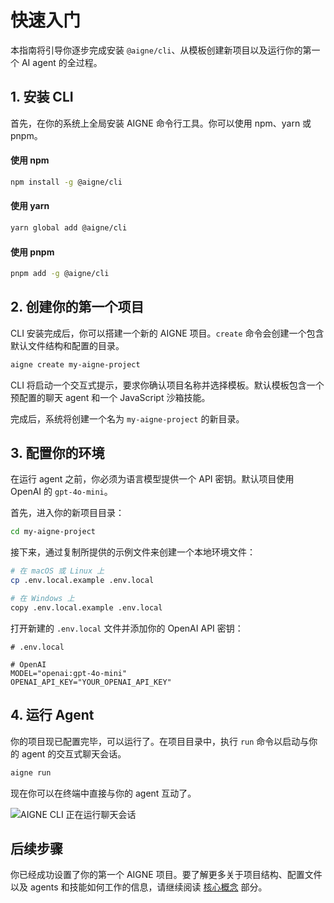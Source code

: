 # 快速入门

本指南将引导你逐步完成安装 `@aigne/cli`、从模板创建新项目以及运行你的第一个 AI agent 的全过程。

## 1. 安装 CLI

首先，在你的系统上全局安装 AIGNE 命令行工具。你可以使用 npm、yarn 或 pnpm。

#### 使用 npm
```bash
npm install -g @aigne/cli
```

#### 使用 yarn
```bash
yarn global add @aigne/cli
```

#### 使用 pnpm
```bash
pnpm add -g @aigne/cli
```

## 2. 创建你的第一个项目

CLI 安装完成后，你可以搭建一个新的 AIGNE 项目。`create` 命令会创建一个包含默认文件结构和配置的目录。

```bash
aigne create my-aigne-project
```

CLI 将启动一个交互式提示，要求你确认项目名称并选择模板。默认模板包含一个预配置的聊天 agent 和一个 JavaScript 沙箱技能。

完成后，系统将创建一个名为 `my-aigne-project` 的新目录。

## 3. 配置你的环境

在运行 agent 之前，你必须为语言模型提供一个 API 密钥。默认项目使用 OpenAI 的 `gpt-4o-mini`。

首先，进入你的新项目目录：

```bash
cd my-aigne-project
```

接下来，通过复制所提供的示例文件来创建一个本地环境文件：

```bash
# 在 macOS 或 Linux 上
cp .env.local.example .env.local

# 在 Windows 上
copy .env.local.example .env.local
```

打开新建的 `.env.local` 文件并添加你的 OpenAI API 密钥：

```shell
# .env.local

# OpenAI
MODEL="openai:gpt-4o-mini"
OPENAI_API_KEY="YOUR_OPENAI_API_KEY"
```

## 4. 运行 Agent

你的项目现已配置完毕，可以运行了。在项目目录中，执行 `run` 命令以启动与你的 agent 的交互式聊天会话。

```bash
aigne run
```

现在你可以在终端中直接与你的 agent 互动了。

<picture>
  <source srcset="https://raw.githubusercontent.com/AIGNE-io/aigne-framework/main/assets/aigne-cli-dark.png" media="(prefers-color-scheme: dark)">
  <source srcset="https://raw.githubusercontent.com/AIGNE-io/aigne-framework/main/assets/aigne-cli.png" media="(prefers-color-scheme: light)">
  <img src="https://raw.githubusercontent.com/AIGNE-io/aigne-framework/main/aigne-cli.png" alt="AIGNE CLI 正在运行聊天会话" />
</picture>

## 后续步骤

你已经成功设置了你的第一个 AIGNE 项目。要了解更多关于项目结构、配置文件以及 agents 和技能如何工作的信息，请继续阅读 [核心概念](./core-concepts.md) 部分。
